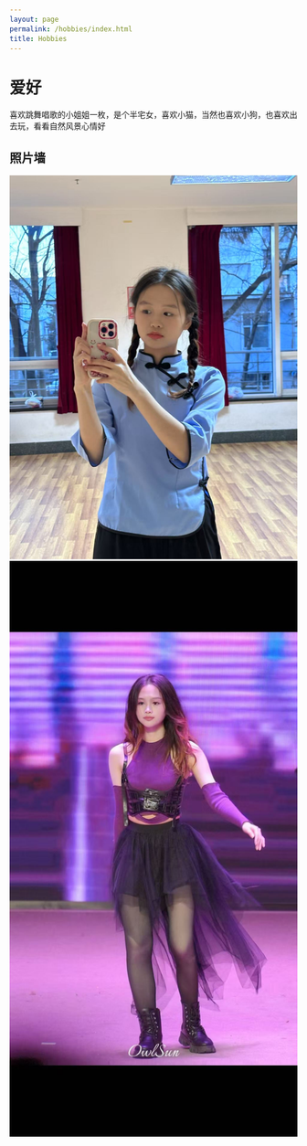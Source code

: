 ```yaml
---
layout: page
permalink: /hobbies/index.html
title: Hobbies
---
```


# 爱好

喜欢跳舞唱歌的小姐姐一枚，是个半宅女，喜欢小猫，当然也喜欢小狗，也喜欢出去玩，看看自然风景心情好

## 照片墙

<img src="/images/dancing1.jpg"><br>
<img src="/images/dancing2.jpg"><br>


